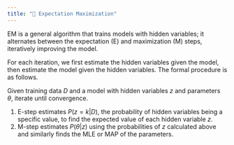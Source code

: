 ```yaml
---
title: "🎉 Expectation Maximization"
---
```

EM is a general algorithm that trains models with hidden variables; it alternates between the expectation (E) and maximization (M) steps, iteratively improving the model.

For each iteration, we first estimate the hidden variables given the model, then estimate the model given the hidden variables. The formal procedure is as follows.

Given training data $D$ and a model with hidden variables $z$ and parameters $\theta$, iterate until convergence.
1. E-step estimates $P(z = k | D)$, the probability of hidden variables being a specific value, to find the expected value of each hidden variable $z$.
2. M-step estimates $P(\theta | z)$ using the probabilities of $z$ calculated above and similarly  finds the MLE or MAP of the parameters.